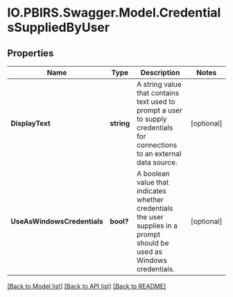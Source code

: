 # IO.PBIRS.Swagger.Model.CredentialsSuppliedByUser
## Properties

Name | Type | Description | Notes
------------ | ------------- | ------------- | -------------
**DisplayText** | **string** | A string value that contains text used to prompt a user to supply credentials for connections to an external data source. | [optional] 
**UseAsWindowsCredentials** | **bool?** | A boolean value that indicates whether credentials the user supplies in a prompt should be used as Windows credentials. | [optional] 

[[Back to Model list]](../README.md#documentation-for-models) [[Back to API list]](../README.md#documentation-for-api-endpoints) [[Back to README]](../README.md)

